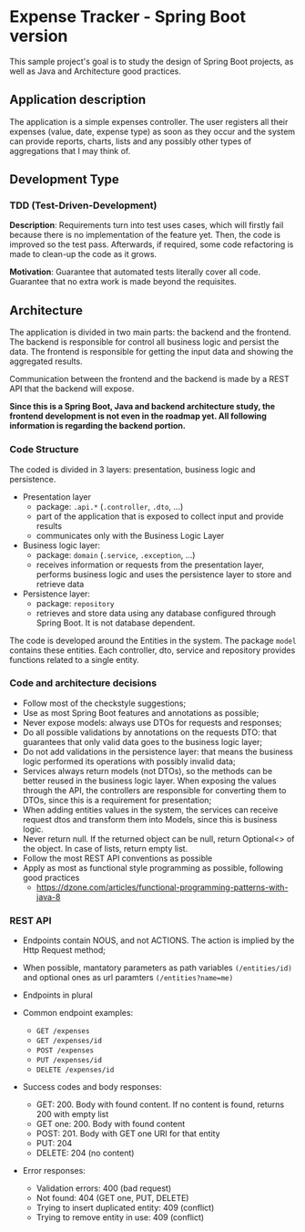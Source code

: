 # Expense Tracker - Spring Boot version
This sample project's goal is to study the design of Spring Boot projects, as well as Java and Architecture good practices.

## Application description
The application is a simple expenses controller. The user registers all their expenses (value,
date, expense type) as soon as they occur and the system can provide reports, charts, lists
and any possibly other types of aggregations that I may think of.

## Development Type
### TDD (Test-Driven-Development)

**Description**: Requirements turn into test uses cases, which will firstly fail
because there is no implementation of the feature yet. Then, the code is improved
so the test pass. Afterwards, if required, some code refactoring is made to clean-up
the code as it grows. 

**Motivation**: Guarantee that automated tests literally cover all code. Guarantee
that no extra work is made beyond the requisites.

## Architecture

The application is divided in two main parts: the backend and the frontend. The backend
is responsible for control all business logic and persist the data. The frontend is responsible
for getting the input data and showing the aggregated results.

Communication between the frontend and the backend is made by a REST API that the backend will expose.

**Since this is a Spring Boot, Java and backend architecture study, the frontend development is
not even in the roadmap yet. All following information is regarding the backend portion.**

### Code Structure

The coded is divided in 3 layers: presentation, business logic and persistence.

- Presentation layer
    - package: `.api.*` (`.controller`, `.dto`, ...)
    - part of the application that is exposed to collect input and provide results
    - communicates only with the Business Logic Layer
- Business logic layer:
    - package: `domain` (`.service`, `.exception`, ...)
    - receives information or requests from the presentation layer, performs business logic
    and uses the persistence layer to store and retrieve data
- Persistence layer:
    - package: `repository`
    - retrieves and store data using any database configured through Spring Boot. It is not database
    dependent.
    
The code is developed around the Entities in the system. The package `model` contains these entities.
Each controller, dto, service and repository provides functions related to a single entity.

### Code and architecture decisions
- Follow most of the checkstyle suggestions;
- Use as most Spring Boot features and annotations as possible;
- Never expose models: always use DTOs for requests and responses;
- Do all possible validations by annotations on the requests DTO: that guarantees that only valid data
goes to the business logic layer;
- Do not add validations in the persistence layer: that means the business logic performed its operations
with possibly invalid data;
- Services always return models (not DTOs), so the methods can be better reused in the business logic layer. When
exposing the values through the API, the controllers are responsible for converting them to DTOs, since
this is a requirement for presentation;
- When adding entities values in the system, the services can receive request dtos and transform
them into Models, since this is business logic. 
- Never return null. If the returned object can be null, return Optional<> of the object.
In case of lists, return empty list.
- Follow the most REST API conventions as possible 
- Apply as most as functional style programming as possible, following good practices
    - https://dzone.com/articles/functional-programming-patterns-with-java-8

### REST API
- Endpoints contain NOUS, and not ACTIONS. The action is implied by the Http Request method;
- When possible, mantatory parameters as path variables `(/entities/id)` and optional ones
as url paramters `(/entities?name=me)`
- Endpoints in plural
- Common endpoint examples:
    - `GET /expenses`
    - `GET /expenses/id`
    - `POST /expenses`
    - `PUT /expenses/id`
    - `DELETE /expenses/id`

- Success codes and body responses:
    - GET: 200. Body with found content. If no content is found, returns 200 with empty list
    - GET one: 200. Body with found content
    - POST: 201. Body with GET one URI for that entity
    - PUT: 204
    - DELETE: 204 (no content)
    
- Error responses:
    - Validation errors: 400 (bad request)
    - Not found: 404 (GET one, PUT, DELETE)
    - Trying to insert duplicated entity: 409 (conflict)
    - Trying to remove entity in use: 409 (conflict)